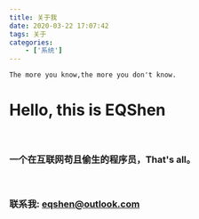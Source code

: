 ```yaml
---
title: 关于我
date: 2020-03-22 17:07:42
tags: 关于
categories:
    - ['系统']
---
```


`The more you know,the more you don't know.`

# Hello, this is EQShen
<br/>

### 一个在互联网苟且偷生的程序员，That's all。
<br/>

### 联系我: eqshen@outlook.com
<br/>
<br/>
<br/>
<br/>
<br/>
<br/>